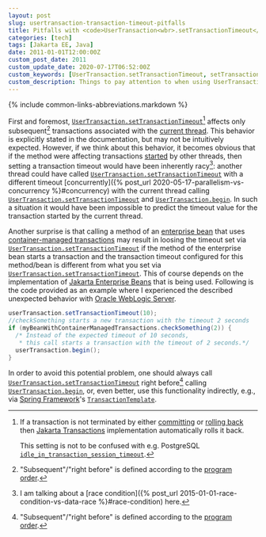 ```yaml
---
layout: post
slug: usertransaction-transaction-timeout-pitfalls
title: Pitfalls with <code>UserTransaction<wbr>.setTransactionTimeout</code>
categories: [tech]
tags: [Jakarta EE, Java]
date: 2011-01-01T12:00:00Z
custom_post_date: 2011
custom_update_date: 2020-07-17T06:52:00Z
custom_keywords: [UserTransaction.setTransactionTimeout, setTransactionTimeout, transaction timeout]
custom_description: Things to pay attention to when using UserTransaction.setTransactionTimeout.
---
```

{% include common-links-abbreviations.markdown %}

[`UserTransaction.setTransactionTimeout`]: <https://jakarta.ee/specifications/transactions/2.0/apidocs/jakarta/transaction/UserTransaction.html#setTransactionTimeout-int->
[`UserTransaction.begin`]: <https://jakarta.ee/specifications/transactions/2.0/apidocs/jakarta/transaction/UserTransaction.html#begin-->

First and foremost, [`UserTransaction.setTransactionTimeout`]<!-- -->[^1]
affects only subsequent[^2] transactions associated with the [current thread](https://cr.openjdk.java.net/~iris/se/14/spec/fr/java-se-14-fr-spec/api/java.base/java/lang/Thread.html#currentThread()).
This behavior is explicitly stated in the documentation, but may not be intuitively expected. However, if we think about this behavior, it becomes obvious that
if the method were affecting transactions [started](https://jakarta.ee/specifications/transactions/2.0/apidocs/jakarta/transaction/UserTransaction.html#begin--) by other threads,
then setting a transaction timeout would have been inherently racy[^3]: another thread could have called [`UserTransaction.setTransactionTimeout`] with a different timeout
[concurrently]({% post_url 2020-05-17-parallelism-vs-concurrency %}#concurrency) with the current thread calling [`UserTransaction.setTransactionTimeout`] and [`UserTransaction.begin`].
In such a situation it would have been impossible to predict the timeout value for the transaction started by the current thread.

Another surprise is that calling a method of an [enterprise bean](https://eclipse-ee4j.github.io/jakartaee-tutorial/ejb-intro.html#GIJSZ) that uses
[container-managed transactions](https://eclipse-ee4j.github.io/jakartaee-tutorial/transactions004.html#BNCIJ) may result in loosing the timeout set via
[`UserTransaction.setTransactionTimeout`] if the method of the enterprise bean starts a transaction and the transaction timeout configured for this method/bean
is different from what you set via [`UserTransaction.setTransactionTimeout`]. This of course depends on the implementation of
[Jakarta Enterprise Beans](https://jakarta.ee/specifications/enterprise-beans/) that is being used.
Following is the code provided as an example where I experienced the described unexpected behavior with [Oracle WebLogic Server](https://www.oracle.com/middleware/weblogic/).

```java
userTransaction.setTransactionTimeout(10);
//checkSomething starts a new transaction with the timeout 2 seconds
if (myBeanWithContainerManagedTransactions.checkSomething(2)) {
  /* Instead of the expected timeout of 10 seconds,
   * this call starts a transaction with the timeout of 2 seconds.*/
  userTransaction.begin();
}
```

In order to avoid this potential problem, one should always call [`UserTransaction.setTransactionTimeout`] right before[^2] calling [`UserTransaction.begin`],
or, even better, use this functionality indirectly,
e.g., via [Spring Framework](https://docs.spring.io/spring-framework/docs/current/spring-framework-reference/data-access.html#tx-prog-template)'s
[`TransactionTemplate`](https://docs.spring.io/spring/docs/current/javadoc-api/org/springframework/transaction/support/TransactionTemplate.html).

[^1]: If a transaction is not terminated by
    either [committing](https://jakarta.ee/specifications/transactions/2.0/apidocs/jakarta/transaction/UserTransaction.html#commit--)
    or [rolling back](https://jakarta.ee/specifications/transactions/2.0/apidocs/jakarta/transaction/UserTransaction.html#rollback--)
    then [Jakarta Transactions](https://jakarta.ee/specifications/transactions/) implementation automatically rolls it back.

    This setting is not to be confused with e.g. PostgreSQL [`idle_in_transaction_session_timeout`](https://www.postgresql.org/docs/current/runtime-config-client.html#GUC-IDLE-IN-TRANSACTION-SESSION-TIMEOUT).

[^2]: "Subsequent"/"right before" is defined according to the [program order](https://docs.oracle.com/javase/specs/jls/se14/html/jls-17.html#jls-17.4.3).

[^3]: I am talking about a [race condition]({% post_url 2015-01-01-race-condition-vs-data-race %}#race-condition) here.
